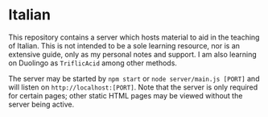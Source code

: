 # Italian

This repository contains a server which hosts material to aid in the teaching of Italian. This is not intended to be a sole learning resource, nor is an extensive guide, only as my personal notes and support. I am also learning on Duolingo as `TriflicAcid` among other methods.

The server may be started by `npm start` or `node server/main.js [PORT]` and will listen on `http://localhost:[PORT]`. Note that the server is only required for certain pages; other static HTML pages may be viewed without the server being active.